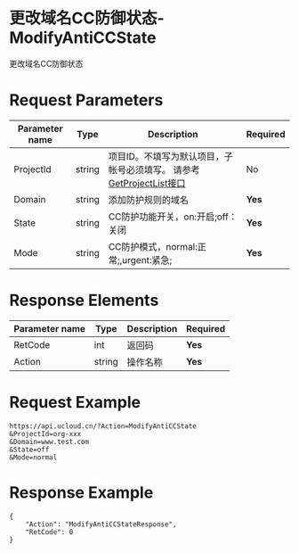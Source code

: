 # 更改域名CC防御状态-ModifyAntiCCState

更改域名CC防御状态

# Request Parameters
|Parameter name|Type|Description|Required|
|---|---|---|---|
|ProjectId|string|项目ID。不填写为默认项目，子帐号必须填写。 请参考[GetProjectList接口](api/summary/get_project_list)|No|
|Domain|string|添加防护规则的域名|**Yes**|
|State|string|CC防护功能开关，on:开启;off：关闭|**Yes**|
|Mode|string|CC防护模式，normal:正常;,urgent:紧急;|**Yes**|

# Response Elements
|Parameter name|Type|Description|Required|
|---|---|---|---|
|RetCode|int|返回码|**Yes**|
|Action|string|操作名称|**Yes**|

# Request Example
```
https://api.ucloud.cn/?Action=ModifyAntiCCState
&ProjectId=org-xxx
&Domain=www.test.com
&State=off
&Mode=normal
```

# Response Example
```
{
    "Action": "ModifyAntiCCStateResponse", 
    "RetCode": 0
}
```


